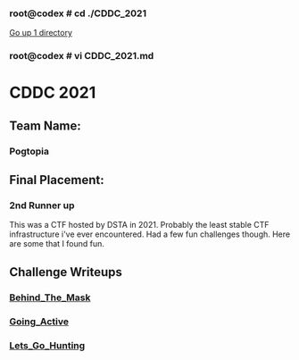 ### root@codex # cd ./CDDC_2021
[Go up 1 directory](../ctf.md)
### root@codex # vi CDDC_2021.md

# CDDC 2021
  
## Team Name:  
### Pogtopia  
## Final Placement:    
### 2nd Runner up  
  
This was a CTF hosted by DSTA in 2021. Probably the least stable CTF infrastructure i've ever encountered.
Had a few fun challenges though. Here are some that I found fun.
  
## Challenge Writeups

### [Behind_The_Mask](./CDDC_2021/Behind_The_Mask.md)  
### [Going_Active](./CDDC_2021/Going_Active.md)  
### [Lets_Go_Hunting](./CDDC_2021/Lets_Go_Hunting.md)  
